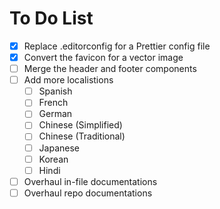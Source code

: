 # To Do List

- [x] Replace .editorconfig for a Prettier config file
- [x] Convert the favicon for a vector image
- [ ] Merge the header and footer components
- [ ] Add more localistions
  - [ ] Spanish
  - [ ] French
  - [ ] German
  - [ ] Chinese (Simplified)
  - [ ] Chinese (Traditional)
  - [ ] Japanese
  - [ ] Korean
  - [ ] Hindi
- [ ] Overhaul in-file documentations
- [ ] Overhaul repo documentations
